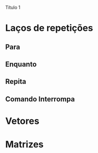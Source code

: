 Título 1
# Laços de repetições
## Para
## Enquanto
## Repita
## Comando Interrompa
# Vetores
# Matrizes